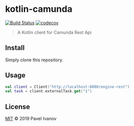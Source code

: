 # kotlin-camunda

[![Build Status](https://travis-ci.org/IvanovPvl/kotlin-camunda.svg?branch=master)](https://travis-ci.org/IvanovPvl/kotlin-camunda)
[![codecov](https://codecov.io/gh/IvanovPvl/kotlin-camunda/branch/master/graph/badge.svg)](https://codecov.io/gh/IvanovPvl/kotlin-camunda)

> A Kotlin client for Camunda Rest Api

## Install

Simply clone this repository.

## Usage

```kotlin
val client = Client("http://localhost:8080/engine-rest")
val task = client.externalTask.get("1")
```

## License

[MIT](LICENSE) © 2019 Pavel Ivanov